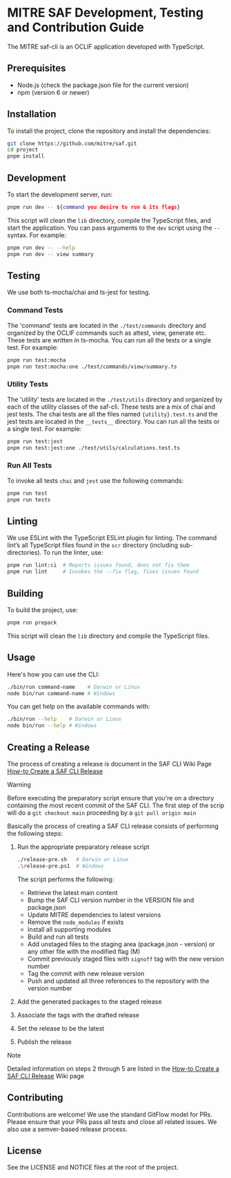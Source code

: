 # MITRE SAF Development, Testing and Contribution Guide

The MITRE saf-cli is an OCLIF application developed with TypeScript.

## Prerequisites

- Node.js (check the package.json file for the current version)
- npm (version 6 or newer)

## Installation

To install the project, clone the repository and install the dependencies:

```bash
git clone https://github.com/mitre/saf.git
cd project
pnpm install
```

## Development

To start the development server, run:

```bash
pnpm run dev -- ${command you desire to run & its flags}
```

This script will clean the `lib` directory, compile the TypeScript files, and start the application. You can pass arguments to the `dev` script using the `--` syntax. For example:

```bash
pnpm run dev -- --help
pnpm run dev -- view summary
```

## Testing

We use both ts-mocha/chai and ts-jest for testing.

### Command Tests

The 'command' tests are located in the `./test/commands` directory and organized by the OCLIF commands such as attest, view, generate etc. These tests are written in ts-mocha. You can run all the tests or a single test. For example:

```bash
pnpm run test:mocha
pnpm run test:mocha:one ./test/commands/view/summary.ts
```

### Utility Tests

The 'utility' tests are located in the `./test/utils` directory and organized by each of the utility classes of the saf-cli. These tests are a mix of chai and jest tests. The chai tests are all the files named `{utility}.test.ts` and the jest tests are located in the `__tests__` directory. You can run all the tests or a single test. For example:

```bash
pnpm run test:jest
pnpm run test:jest:one ./test/utils/calculations.test.ts
```
### Run All Tests
To invoke all tests `chai` and `jest` use the following commands:
```bash
pnpm run test
pnpm run tests
```

## Linting

We use ESLint with the TypeScript ESLint plugin for linting. The command lint’s all TypeScript files found in the `scr` directory (including sub-directories). To run the linter, use:

```bash
pnpm run lint:ci  # Reports issues found, does not fix them
pnpm run lint     # Invokes the --fix flag, fixes issues found
```

## Building

To build the project, use:

```bash
pnpm run prepack
```

This script will clean the `lib` directory and compile the TypeScript files.

## Usage

Here's how you can use the CLI:

```bash
./bin/run command-name    # Darwin or Linux
node bin/run command-name # Windows
```

You can get help on the available commands with:

```bash
./bin/run --help    # Darwin or Linux
node bin/run --help # Windows
```
## Creating a Release
The process of creating a release is document in the SAF CLI Wiki Page [How-to Create a SAF CLI Release](https://github.com/mitre/saf/wiki/How%E2%80%90to-Create-a-SAF-CLI-Release)

>[!WARNING]
> Before executing the preparatory script ensure that you're on a directory containing the most recent commit of the SAF CLI. The first step of the scrip will do a `git checkout main` proceeding by a `git pull origin main`

Basically the process of creating a SAF CLI release consists of performing the following steps:

1. Run the appropriate preparatory release script
    ```bash
    ./release-pre.sh   # Darwin or Linux
    .\release-pre.ps1  # Windows
    ```
    The script performs the following:

    - Retrieve the latest main content
    - Bump the SAF CLI version number in the VERSION file and package.json
    - Update MITRE dependencies to latest versions
    - Remove the `node_modules` if exists
    - Install all supporting modules
    - Build and run all tests
    - Add unstaged files to the staging area (package.json - version) or any other file with the modified flag (M)
    - Commit previously staged files with `signoff` tag with the new version number
    - Tag the commit with new release version
    - Push and updated all three references to the repository with the version number

2. Add the generated packages to the staged release
3. Associate the tags with the drafted release
4. Set the release to be the latest
5. Publish the release

>[!NOTE]
>Detailed information on steps 2 through 5 are listed in the [How-to Create a SAF CLI Release](https://github.com/mitre/saf/wiki/How%E2%80%90to-Create-a-SAF-CLI-Release) Wiki page

## Contributing

Contributions are welcome! We use the standard GitFlow model for PRs. Please ensure that your PRs pass all tests and close all related issues. We also use a semver-based release process.

## License

See the LICENSE and NOTICE files at the root of the project.
